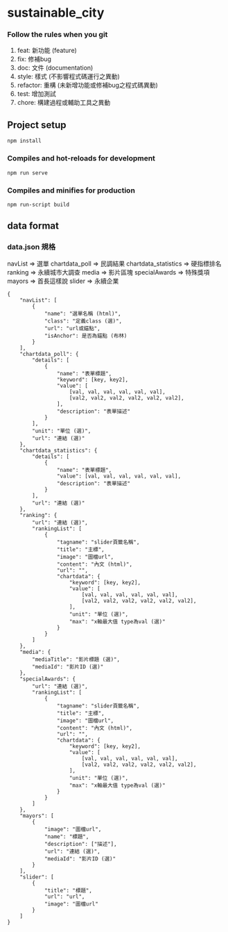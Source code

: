 # sustainable_city
 
 ### Follow the rules when you git
  1. feat: 新功能 (feature)
  2. fix: 修補bug
  3. doc: 文件 (documentation)
  4. style: 樣式 (不影響程式碼運行之異動)
  5. refactor: 重構 (未新增功能或修補bug之程式碼異動)
  6. test: 增加測試
  7. chore: 構建過程或輔助工具之異動


## Project setup
```
npm install
```

### Compiles and hot-reloads for development
```
npm run serve
```

### Compiles and minifies for production
```
npm run-script build
```
## data format

 ### data.json 規格
   navList => 選單
   chartdata_poll => 民調結果
   chartdata_statistics => 硬指標排名
   ranking => 永續城市大調查
   media => 影片區塊
   specialAwards => 特殊獎項
   mayors => 首長這樣說
   slider => 永續企業

```
{
    "navList": [
        {
            "name": "選單名稱 (html)",
            "class": "定義class (選)",
            "url": "url或錨點",
            "isAnchor": 是否為錨點 (布林)
        }
    ],
    "chartdata_poll": {
        "details": [
            {
                "name": "表單標題",
                "keyword": [key, key2],
                "value": [
                    [val, val, val, val, val, val],
                    [val2, val2, val2, val2, val2, val2],
                ],
                "description": "表單描述"
            }
        ],
        "unit": "單位 (選)",
        "url": "連結 (選)"
    },
    "chartdata_statistics": {
        "details": [
            {
                "name": "表單標題",
                "value": [val, val, val, val, val, val],
                "description": "表單描述"
            }
        ],
        "url": "連結 (選)"
    },
    "ranking": {
        "url": "連結 (選)",
        "rankingList": [
            {
                "tagname": "slider頁籤名稱",
                "title": "主標",
                "image": "圖檔url",
                "content": "內文 (html)",
                "url": "",
                "chartdata": {
                    "keyword": [key, key2],
                    "value": [
                        [val, val, val, val, val, val],
                        [val2, val2, val2, val2, val2, val2],
                    ],
                    "unit": "單位 (選)",
                    "max": "x軸最大值 type為val (選)"
                }
            }
        ]
    },
    "media": {
        "mediaTitle": "影片標題 (選)",
        "mediaId": "影片ID (選)"
    },
    "specialAwards": {
        "url": "連結 (選)",
        "rankingList": [
            {
                "tagname": "slider頁籤名稱",
                "title": "主標",
                "image": "圖檔url",
                "content": "內文 (html)",
                "url": "",
                "chartdata": {
                    "keyword": [key, key2],
                    "value": [
                        [val, val, val, val, val, val],
                        [val2, val2, val2, val2, val2, val2],
                    ],
                    "unit": "單位 (選)",
                    "max": "x軸最大值 type為val (選)"
                }
            }
        ]
    },
    "mayors": [
        {
            "image": "圖檔url",
            "name": "標題",
            "description": ["描述"],
            "url": "連結 (選)",
            "mediaId": "影片ID (選)"
        }
    ],
    "slider": [
        {
            "title": "標題",
            "url": "url",
            "image": "圖檔url"
        }
    ]
}
```
